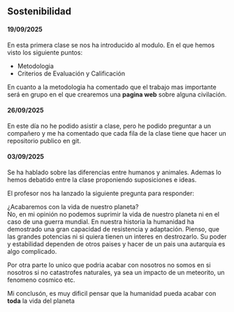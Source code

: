 ## Sostenibilidad 

#### 19/09/2025 

En esta primera clase se nos ha introducido al modulo. 
En el que hemos visto los siguiente puntos:

* Metodologia
* Criterios de Evaluación y Calificación

En cuanto a la metodologia ha comentado que el trabajo mas importante será en grupo en el que crearemos una **pagina web** sobre alguna civilación. 

#### 26/09/2025

En este día no he podido asistir a clase, pero he podido preguntar a un compañero y me ha comentado que cada fila de la clase tiene que hacer un repositorio publico en git. 

#### 03/09/2025

Se ha hablado sobre las diferencias entre humanos y animales. Ademas lo hemos debatido entre la clase proponiendo suposiciones e ideas.

El profesor nos ha lanzado la siguiente pregunta para responder: 

¿Acabaremos con la vida de nuestro planeta?  
No, en mi opinión no podemos suprimir la vida de nuestro planeta ni en el caso de una guerra mundial. En nuestra historia la humanidad ha demostrado una gran capacidad de resistencia y adaptación. Pienso, que las grandes potencias ni si quiera tienen un interes en destrozarlo. Su poder y estabilidad dependen de otros paises y hacer de un pais una autarquia es algo complicado. 

Por otra parte lo unico que podria acabar con nosotros no somos en si nosotros si no catastrofes naturales, ya sea un impacto de un meteorito, un fenomeno cosmico etc. 

Mi conclusón, es muy dificil pensar que la humanidad pueda acabar con **toda** la vida del planeta


